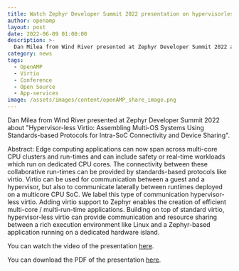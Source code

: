 ```yaml
---
title: Watch Zephyr Developer Summit 2022 presentation on hypervisorless virtio
author: openamp
layout: post
date: 2022-06-09 01:00:00
description: >-
  Dan Milea from Wind River presented at Zephyr Developer Summit 2022 about "Hypervisor-less Virtio: Assembling Multi-OS Systems Using Standards-based Protocols for Intra-SoC Connectivity and Device Sharing".
category: news
tags:
  - OpenAMP
  - Virtio
  - Conference
  - Open Source
  - App-services
image: /assets/images/content/openAMP_share_image.png
---
```

Dan Milea from Wind River presented at Zephyr Developer Summit 2022 about "Hypervisor-less Virtio: Assembling Multi-OS Systems Using Standards-based Protocols for Intra-SoC Connectivity and Device Sharing".

Abstract:
Edge computing applications can now span across multi-core CPU clusters and run-times and can include safety or real-time workloads which run on dedicated CPU cores. The connectivity between these collaborative run-times can be provided by standards-based protocols like virtio. Virtio can be used for communication between a guest and a hypervisor, but also to communicate laterally between runtimes deployed on a multicore CPU SoC. We label this type of communication hypervisor-less virtio. Adding virtio support to Zephyr enables the creation of efficient multi-core / multi-run-time applications. Building on top of standard virtio, hypervisor-less virtio can provide communication and resource sharing between a rich execution environment like Linux and a Zephyr-based application running on a dedicated hardware island.

You can watch the video of the presentation [here](https://www.youtube.com/watch?v=6cghaH7qW04).

You can download the PDF of the presentation [here](https://static.sched.com/hosted_files/zephyr2022/43/Zephyr_DevSummit22_DMilea_v1.1.pdf).
